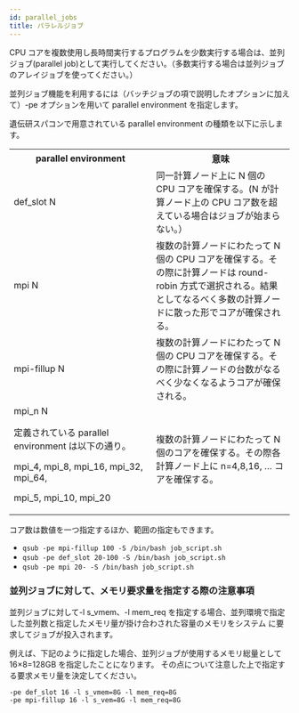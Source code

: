 ```yaml
---
id: parallel_jobs
title: パラレルジョブ
---
```


 
 CPU コアを複数使用し長時間実行するプログラムを少数実行する場合は、並列ジョブ(parallel job)として実行してください。（多数実行する場合は並列ジョブのアレイジョブを使ってください。）
 
  
  
  並列ジョブ機能を利用するには（バッチジョブの項で説明したオプションに加えて）-pe オプションを用いて parallel environment を指定します。
  
  遺伝研スパコンで用意されている parallel environment の種類を以下に示します。
  
<table>
<tr>
<th width="300">parallel environment</th><th width="300">意味</th>
</tr>
<tr>
  <td>def_slot N</td>
  <td>同一計算ノード上に N 個の CPU コアを確保する。(N が計算ノード上の CPU コア数を超えている場合はジョブが始まらない。）</td>
 </tr>
 <tr>
  <td>mpi N</td>
  <td>複数の計算ノードにわたって N 個の CPU コアを確保する。その際に計算ノードは round-robin 方式で選択される。結果としてなるべく多数の計算ノードに散った形でコアが確保される。</td>
</tr>
<tr>
  <td>mpi-fillup N</td><td>複数の計算ノードにわたって N 個の CPU コアを確保する。その際に計算ノードの台数がなるべく少なくなるようコアが確保される。</td>
</tr>
<tr>
  <td>mpi_n N
  
  定義されている parallel environment は以下の通り。
  
  mpi_4, mpi_8, mpi_16, mpi_32, mpi_64,
  
  mpi_5, mpi_10, mpi_20</td>
  <td>複数の計算ノードにわたって N 個のコアを確保する。その際各計算ノード上に n=4,8,16, … コアを確保する。</td>
</tr>
</table>
		
コア数は数値を一つ指定するほか、範囲の指定もできます。

- ` qsub -pe mpi-fillup 100 -S /bin/bash job_script.sh `
- ` qsub -pe def_slot 20-100 -S /bin/bash job_script.sh `
- ` qsub -pe mpi 20- -S /bin/bash job_script.sh `

### 並列ジョブに対して、メモリ要求量を指定する際の注意事項

並列ジョブに対して-l s_vmem、-l mem_req を指定する場合、並列環境で指定した並列数と指定したメモリ量が掛け合わされた容量のメモリをシステム に要求してジョブが投入されます。

例えば、下記のように指定した場合、並列ジョブが使用するメモリ総量として 16×8=128GB を指定したことになります。 その点について注意した上で指定する要求メモリ量を決定してください。

```
-pe def_slot 16 -l s_vmem=8G -l mem_req=8G
-pe mpi-fillup 16 -l s_vem=8G -l mem_req=8G 
```

